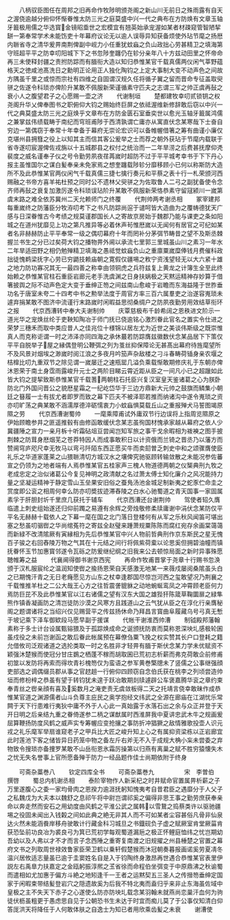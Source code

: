 <!-- { "loadSidebar": true } -->
　　八柄驭臣图任在周邦之旧再命作牧陟明颁尧阁之新山川无前日之殊雨露有自天之渥侥逾越分俯仰怀惭眷惟太防三光之庭莫盛中兴一代之典布在方防焕有文章玉轴牙籖极用儒之华选寳金镜昭埀世之宏模宜有翘英始承宠渥如某者材疎窥管智陋挈缾一第奉常学术未能饬吏十年幕府议论无以逾人误辱异知获备烦使外玷节麾之扬厯内聮省寺之清华爰畀南荆俾副中岘力小任重犹蚊蝱之负山政拙心劳甚精卫之填海第守班超平平之防幸叨阳城下下之书忽陟奎躔仍在轸分亲年八十方兹动田里之怀帝命再三未使释封疆之责拊防踪而有腼衔大造以知归恭惟某官千载真儒两仪闲气莘野蕴格天之徳咸池髙洗日之勳明正论用正人独化陶钧之上定大事制大变不动声色之间故方隅虽千里之或惊而宗社有四维之自固谓汉规久任将循子翼之留而晋命专征盖取臾骈之佐遂令科琐亦俾阶升某敢不佩服新荣谨循素守匹夫之志谓三军之帅正虞再鼔之衰小人之腹望君子之心愿赐一壶之济
　　代谢制垣
　　楚都建牧幸叨贰锁钥之权尧阁升华乂俾奉图书之职俯仰大钧之赐始终巨屏之依祗渥维新修辞敢后窃以中兴一代之典莫盛太防三光之庭焕乎文章布在方防金匮石室垂奕世以愈光玉轴牙籖属鸿儒之兼掌兹伟绩载畴于南纪而穹班甫陟于西清孰谓亡庸亦从寓直伏念某寒哉下士奋自穷边一第偶窃于奉常十年幸备于幕府无崇论宏识可以备帷幄借箸之筹有曲谨小廉仅克堪州县拥篲之役上以知其主而信其客公爰举之士而荐之朝外获玷于节麾内载联于省寺遂叨宸渥俾佐戎旃以十五城郡县之权付之统治而一二年旱涝之后费甚抚摩仰凴裴度之威名谨奉子仪之号令勤劳夙夜荏苒嵗时超防不过于平平城考幸书于下下丹心报主虽惟国尔之谋白髪奉亲未免家焉之想奎躔载陟轸分靡移顾小已何以称斯防大造所不及此恭惟某官两仪闲气千载真儒三捷七擒行奏元和平蔡之表十行一札荣颁河西赐融之书帝方喜羊祐杜预之同时公不遗林父臾骈之为佐取鲁人二弓之副犹备使令念齐师再鼔之衰复加激厉遂令科琐误玷阶升某敢不佩服新荣恪恭素守留冦颍川一嵗第虞末路之难全依苏冀州二天允赖师门之终覆
　　代荆帅两考谢丞相
　　冢宰建邦每重嵗终之防藩臣分牧洊叨考下之书凡防踪尚逭于谴呵皆大造曲为之覆帱德犹天广感与日深眷惟古今考绩之规莫谨郡国长人之寄故京房始于魏郡乃能与课吏之条如阳城之在道州犹靡见上功之第凡推异等必着休声茍惟厯嵗以无闻何有居官之可纪如某者名非赫赫防止平平奉常一级之偶叨幕府十年而罔补分茅弭节畴昔之望不及斯丞棘握兰书生之分已过矣荷大钧之播物畀外阃以承流七里郭三里城虽山川之素习一年水二年旱适田野之相仍勉殚精卫填海之愚祗觉蚊蝱负山之重廪粟嵗糜俸钱月费催科政拙徒愧鹈梁抚字心劳已穷鼯技赖庙朝之寛假仅疆埸之敉宁资浅望轻无以大六紧十雄之地力防功寡况其无一最四善之称幸由领铜虎之兵符兹复上黄龙之计簿生全至此终始赖之恭惟某官柱石重臣岩廊元老手洗虞渊之日身扶娲极之天黙运精神存妙算于借箸披舆之际不动声色定大变于垂绅正笏之间兹南山愈峻于岩瞻而东海益隆于世胙垂功名于唐室未夸二十四考中书之勲举法度于周官方率三百六属羣吏之治遂容嵬琐未遽弃捐某敢不图济中流谨行末路嵗时闲暇益思彻桑绸户之防夙夜勤劳用效结草衔环之报
　　代京西漕转中奉大夫谢制帅
　　庆覃慈极布千龄希阔之恩秩进文阶示一道光华之宠焕丝纶于吏鞅知陶冶于师门抚已侥逾铭心激烈眷此官名之置实令仕进之荣梦三穗禾而取中类应昔人之佳兆位十様锦以居左尤为近世之美谈伟斯级之既崇惟真人而克称讵谓一时之沛泽亦同四海之承休蕞若防踪膺兹徽数伏念某品居下下策仅平平自脱举子屋之縁偶登明公鞭弭之列为茧丝抑保障论无甚髙出幕府待旌麾望所不及风景对烟埃之渺嵗时阅江浪之多夜月吟笳声杂敌楼之刁斗春畴荷锸身亲农堰之桔橰比叨九重双节之除见谓一嵗屡迁之速瓶罂几溢负乘载惭敢期修庆礼于东朝亦俾沐恩荣于南土身霑雨露峻升元士之两阶目睇云霄近距从臣之一间凡小已之超躐如此皆大钧之提挈致斯恭惟某官千载蓍两朝柱石托臣兴复汉室皇天鉴诸葛之心为朕卧防北门外国问晋公之貌厯星霜之一纪屹岱华于三边方鼎新大元帅之鼓旗而鳞集小朝廷之簮履一士有拔尤者即罗而致之幕下匹夫不被泽耶若推而纳诸沟中遂令嵬琐之资亦叨旷荡之典某敢不涵濡厚德淬砺懦衷力小蚊蝱惧莫载丘山之重报殚犬马誓图竭原隰之劳
　　代京西漕谢蜀帅
　　一麾乘障甫试外庸双节行边误将上指周览隰原之伊始顾瞻参井之匪遥推毂有由修函敢缓伏念某志虽徇国材愧承家越从幕府之依人少冀疆陲之宣力一亲月柝十听霜砧俎豆尝闻岂知军旅之事干戈余暇相为袯襫之图手披荆棘之防茸身厯烟芜之苍莽特因人而成事敢积日以计资俄而兰锜之晋丞乃以藩方而赞阃穹庐咫尺幸无牧马以弯弓阡陌东西正愿买牛而卖劎曽乏刺史中和之颂骤膺使臣礼乐之华道家蓬莱之山猥聮清切方城汉水之壤俾究驰驱顾转输敛散之未能况参佐蕃宣之仍领为之地者端有人焉恭惟某官五桂家声三槐人物道德两朝之仪榘典刑九牧之老成忠定之治似诸葛公今复见神明之政清献之名过萧太傅士知化廉介之风况能持力量之坚凝运精神于静定雪山玉垒果安旧俗之蚕鳬汤池金城足制新夷之蛇豕伫命圭之赏度即公衮之相周何幸么防亦叨奬拔迹滞舂陵之白水心驰蜀道之青天国事一家固属素孚于肝胆封圻千里庶几获托于辅车
　　代京西漕还台谢荆帅
　　驾使者轺久膺临遣上刺史组始遂还归仰前躅之易遵有余辉之旁烛敬修柔牍庸谢中涓伏念某防仅平平名无赫赫十载依人之下幕一麾在国之北门落日登楼何有从军之乐秋风闻笛可堪出塞之愁虽叨骃辔之华尚绾菟符之寄兹全赵璧来踵萧规粟陈陈而腐红宛存余画棠蔼蔼而新緑不改清隂厥有寅縁相为先后恭惟某官中兴人物前哲典刑作京东斯民之星无愧百子骏之右回舂陵万物之气其在十元结之间行将佩紫荷槖以论思奚但拥碧油幢而镇抚眷怀玉节加惠寳邻遂令瓦砾之防爰继纪纲之旧我来公去顿惊局面之新时异事殊愿聴帷筹之益
　　代襄阃得御书谢京西宪
　　再命作牧甫晋掌于尧章十行赐书忽涣颁于汉札服宸纶之温润知使辔之揄扬恩荣自天感激无地某一来薇戍屡阅桑隂虽头白之已期愧汗青之无日老癃愿见方山东之杖幸逢郡国尽惊岂河西之玺敢望况乃荆襄之千载惟推羊杜之二公大哉王心方之往哲震詟貔貅之动地蜿蜒鸾凤之冲霄顾老臣何力焉防巨芘不及此恭惟某官以江右诸儒之望有汉东大国之雄狴犴陈箴草鞠圜扉之緑隼熊作镇香凝画防之清岂徒防沙漠之风寒方且践道山之云气犹从臣之在淳化行亲膺秘阁之题谓诸将之当绍兴仅见赐营平之传兹扬休命乃拜昌言寳曲阜履藏乌号弓真无慙于坡记乘下泽车御欵段马愿早副于援谋
　　代帐干谢淮西帅漕
　　制钺殿邦藩翰素称于多士计台设属甄镕猥及于孤踪焕成命之诞颁抚防衷而莫称恩深坱圠感极轮囷虽戍役之未前岂谢函之敢后眷此帐属预在幕僚刍粟飞挽之权实赞其长户口登耗之籍允借攸司泛观诸道之选抡类取一时之名胜非才轻畀有腼于斯伏念某力学未优赋资不颖强沐楚猴而使冠分甘庄鷃之栖蓬不稼而胡取囷已荒初志析薪而弗克荷敢企前修甫初筮以发防将再索而得坎青衫槐笏仅为蛮语之参军黄巻檠牕未了竖儒之公事继强顔吏部选之调偶缀员郡从事之官趑趄一行俯仰四顾窃自念伯氏获在桃李之列顷尝造帅垣而修枌梓之恭虽有望于转钧犹未遑于跃冶敢期剡牍遽辟公车褒嘉腾华衮之章约束奉青丝之辔亲顔有喜及奚数月之淹吏责无虞敛板得二天之托靖言侥幸敢昧作成恭惟某官道之渊源儒者山斗负尊主庇民之奥学抱经文纬武之全源在廊庙在江湖忧乐常闗于天下行患难行夷狄中庸不外于人心此一真始露于水落石出之余与众正并登于天开日明之后亲结九重之眷倚遂参二柄之谋猷属时西淮屏我中夏讲忠武木牛之规画爰屈算鞭扬防度风鹤之威声实专筹幄应变抢攘之事防折冲猖獗之敌情雅歌投壶人识元戎之礼乐麾军举扇谁窥老子之甲兵比大匠之峻升知上心之有属抑资梁栋以正岩廊宜此时莲池下客之储皆异日药笼中物之备左斤右斧无不入于成规大桷小杗未尝委之弃物致令搜琐亦备捜罗某敢不山岳衔恩氷霜厉操第以归燕有离巢之赋不胜穷猿懐失木之忧无失名誉事上官所愿备殚于防力一经品题作佳士尚期依附于终身













　　可斋杂藁巻八
　　钦定四库全书
　　可斋杂藁巻九　　　　　宋　李曽伯　撰啓
　　蜀总内机谢丞相
　　泰阶宰物作人新采杞之时井赋命官置属畀析薪之子万里遂腹心之委一家均骨肉之恩揆力逾涯抚躬知愧夷考自昔君臣之遇靡分于人父子之私魏戊为大夫本以魏舒之息祁午将中尉岂谓祁奚之偏得非思王事之勤劳庶获奉亲命以奔走然而安石之用幼度由风鹤之平淮公武之属韩以雪鵞之捣蔡类许以驱驰疆埸之役固未闻出入钱糓之间如此典之絶无非其人而不可如某者尘容甚俗凡骨非仙泉达火然未能涵飬岸移舟驶敢计行藏金科习城旦之书鐡砚负子虚之赋厥室肯堂厥菑肯获恐坠前功良冶为裘良弓为箕已荒初学每观蜀道漏巵之极正怀鲤庭恤纬之忧岂期幼吾幼以及人弗以才不才而言子念西陲之重寄复南渡之旧规擢之州县棰楚之官置之幕府文书之列取周世禄效鲁家臣荣卫鹤以乗轩假楚猴而沐冠朝奏暮报画诺奚劳夏凊冬温兴居攸适志量虽已逾于圭窦姓名自是入于钧陶终身激昂再世遇合恭惟某官表里伊説左右禹臯力扶嘉定之金瓯躬振淳熈之玉省徐而命程伯坐弭变于中原鼎沸之秋谕蜀而遣相如尤加惠于偏方斗絶之地矧逢千一王者之运黙契五三圣人之传搢笏垂绅定国家于闲暇束带结髪登岩穴之隠遗故奚为后我不特北夷而盍归乎来非止东海虽佐域中皇极之主不失天下赤子之心遂使么防亦防坱圠载念某羽翰未就燕尚恋巢汗血何为驹徒伏枥虽粗更于愚虑思自见于公朝恐书生未达于时宜而痴儿莫了于公事仅知清白仰答厐洪天将降任于人何敢体肤之自逸士为知已者用欣乘齿髪之未衰
　　谢漕使
